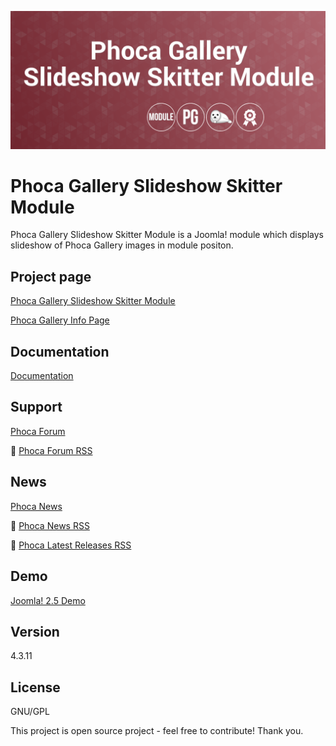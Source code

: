



![Phoca Gallery Slideshow Skitter Module](https://github.com/PhocaCz/PhocaGallerySlideshowSkitterModule/blob/master/mod_phocagallery_slideshow_skitter.png)

# Phoca Gallery Slideshow Skitter Module



Phoca Gallery Slideshow Skitter Module is a Joomla! module which displays slideshow of Phoca Gallery images in module positon.



## Project page

[Phoca Gallery Slideshow Skitter Module](https://www.phoca.cz/phoca-gallery-slideshow-skitter-module)

[Phoca Gallery Info Page](https://www.phoca.cz/project/phocagallery-joomla-gallery)



## Documentation

[Documentation](https://www.phoca.cz/documentation/category/74-phoca-gallery-slideshow-skitter-module)



## Support

[Phoca Forum](https://www.phoca.cz/forum)

:bell: [Phoca Forum RSS](https://www.phoca.cz/forum/app.php/feed)



## News

[Phoca News](https://www.phoca.cz/news)

:bell: [Phoca News RSS](https://www.phoca.cz/news?format=feed&type=rss)

:bell: [Phoca Latest Releases RSS](https://www.phoca.cz/download/feed/111?format=feed&type=rss)



## Demo

[Joomla! 2.5 Demo](https://www.phoca.cz/joomlademo/phoca-gallery-skitter-module)



## Version

4.3.11



## License

GNU/GPL



This project is open source project - feel free to contribute! Thank you.
